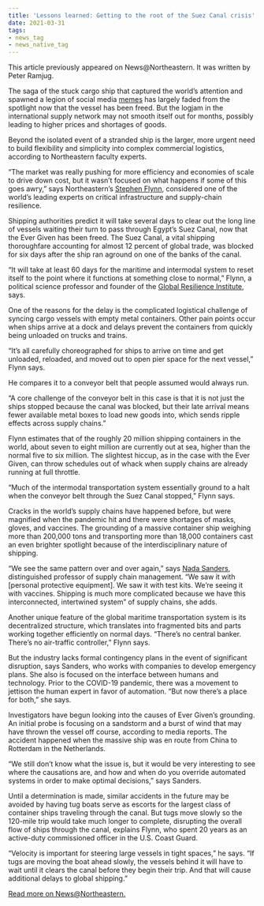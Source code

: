 ```yaml
---
title: 'Lessons learned: Getting to the root of the Suez Canal crisis'
date: 2021-03-31
tags:
- news_tag
- news_native_tag
---
```


This article previously appeared on News@Northeastern. It was written by Peter Ramjug.

The saga of the stuck cargo ship that captured the world’s attention and spawned a legion of social media [memes](https://www.pocket-lint.com/apps/news/156343-best-suez-canal-memes) has largely faded from the spotlight now that the vessel has been freed. But the logjam in the international supply network may not smooth itself out for months, possibly leading to higher prices and shortages of goods.

Beyond the isolated event of a stranded ship is the larger, more urgent need to build flexibility and simplicity into complex commercial logistics, according to Northeastern faculty experts.

“The market was really pushing for more efficiency and economies of scale to drive down cost, but it wasn’t focused on what happens if some of this goes awry,” says Northeastern’s [Stephen Flynn](https://cssh.northeastern.edu/faculty/stephen-flynn/?_ga=2.174521127.481227234.1633413213-396427880.1625326654), considered one of the world’s leading experts on critical infrastructure and supply-chain resilience.

Shipping authorities predict it will take several days to clear out the long line of vessels waiting their turn to pass through Egypt’s Suez Canal, now that the Ever Given has been freed. The Suez Canal, a vital shipping thoroughfare accounting for almost 12 percent of global trade, was blocked for six days after the ship ran aground on one of the banks of the canal.

“It will take at least 60 days for the maritime and intermodal system to reset itself to the point where it functions at something close to normal,” Flynn, a political science professor and founder of the [Global Resilience Institute](https://globalresilience.northeastern.edu/?_ga=2.132633355.481227234.1633413213-396427880.1625326654), says.

One of the reasons for the delay is the complicated logistical challenge of syncing cargo vessels with empty metal containers. Other pain points occur when ships arrive at a dock and delays prevent the containers from quickly being unloaded on trucks and trains.

“It’s all carefully choreographed for ships to arrive on time and get unloaded, reloaded, and moved out to open pier space for the next vessel,” Flynn says.

He compares it to a conveyor belt that people assumed would always run.

“A core challenge of the conveyor belt in this case is that it is not just the ships stopped because the canal was blocked, but their late arrival means fewer available metal boxes to load new goods into, which sends ripple effects across supply chains.”

Flynn estimates that of the roughly 20 million shipping containers in the world, about seven to eight million are currently out at sea, higher than the normal five to six million. The slightest hiccup, as in the case with the Ever Given, can throw schedules out of whack when supply chains are already running at full throttle.

“Much of the intermodal transportation system essentially ground to a halt when the conveyor belt through the Suez Canal stopped,” Flynn says.

Cracks in the world’s supply chains have happened before, but were magnified when the pandemic hit and there were shortages of masks, gloves, and vaccines. The grounding of a massive container ship weighing more than 200,000 tons and transporting more than 18,000 containers cast an even brighter spotlight because of the interdisciplinary nature of shipping.

“We see the same pattern over and over again,” says [Nada Sanders](https://damore-mckim.northeastern.edu/people/nada-sanders/), distinguished professor of supply chain management. “We saw it with [personal protective equipment]. We saw it with test kits. We’re seeing it with vaccines. Shipping is much more complicated because we have this interconnected, intertwined system” of supply chains, she adds.

Another unique feature of the global maritime transportation system is its decentralized structure, which translates into fragmented bits and parts working together efficiently on normal days. “There’s no central banker. There’s no air-traffic controller,” Flynn says.

But the industry lacks formal contingency plans in the event of significant disruption, says Sanders, who works with companies to develop emergency plans. She also is focused on the interface between humans and technology. Prior to the COVID-19 pandemic, there was a movement to jettison the human expert in favor of automation. “But now there’s a place for both,” she says.

Investigators have begun looking into the causes of Ever Given’s grounding. An initial probe is focusing on a sandstorm and a burst of wind that may have thrown the vessel off course, according to media reports. The accident happened when the massive ship was en route from China to Rotterdam in the Netherlands.

“We still don’t know what the issue is, but it would be very interesting to see where the causations are, and how and when do you override automated systems in order to make optimal decisions,” says Sanders.

Until a determination is made, similar accidents in the future may be avoided by having tug boats serve as escorts for the largest class of  container ships traveling through the canal. But tugs move slowly so the 120-mile trip would take much longer to complete, disrupting the overall flow of ships through the canal,  explains Flynn, who spent 20 years as an active-duty commissioned officer in the U.S. Coast Guard.

“Velocity is important for steering large vessels in tight spaces,” he says. “If tugs are moving the boat ahead slowly, the vessels behind it will have to wait until it clears the canal before they begin their trip. And that will cause additional delays to global shipping.”

[Read more on News@Northeastern.](https://news.northeastern.edu/2021/03/31/lessons-learned-getting-to-the-root-of-the-suez-canal-crisis/?_ga=2.132633355.481227234.1633413213-396427880.1625326654)

